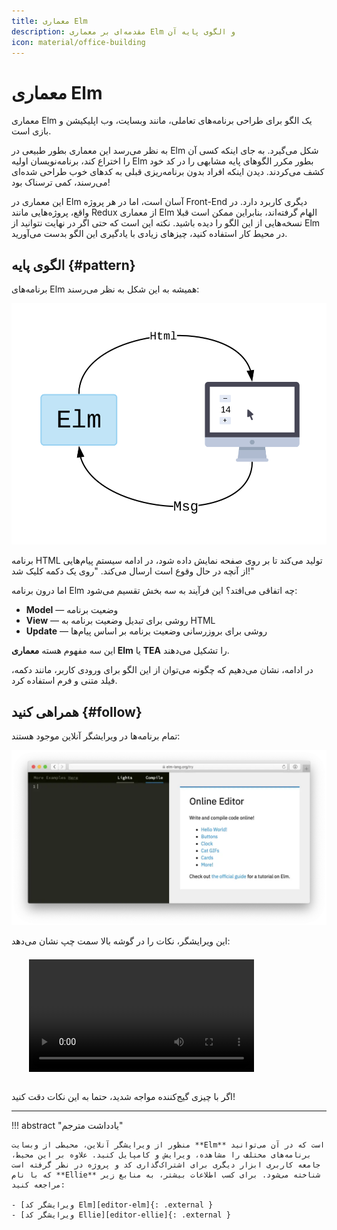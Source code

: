 ```yaml
---
title: معماری Elm
description: مقدمه‌ای بر معماری Elm و الگوی پایه آن
icon: material/office-building
---
```


# معماری Elm

معماری Elm یک الگو برای طراحی برنامه‌های تعاملی، مانند وبسایت، وب اپلیکیشن و بازی است.

به نظر می‌رسد این معماری بطور طبیعی در Elm شکل می‌گیرد. به جای اینکه کسی آن را اختراع کند، برنامه‌نویسان اولیه Elm بطور مکرر الگوهای پایه مشابهی را در کد خود کشف می‌کردند. دیدن اینکه افراد بدون برنامه‌ریزی قبلی به کدهای خوب طراحی شده‌ای می‌رسند، کمی ترسناک بود!

این معماری در Elm آسان است، اما در هر پروژه Front-End دیگری کاربرد دارد. در واقع، پروژه‌هایی مانند Redux از معماری Elm الهام گرفته‌اند، بنابراین ممکن است قبلا نسخه‌هایی از این الگو را دیده باشید. نکته این است که حتی اگر در نهایت نتوانید از Elm در محیط کار استفاده کنید، چیزهای زیادی با یادگیری این الگو بدست می‌آورید.

## الگوی پایه {#pattern}

برنامه‌های Elm همیشه به این شکل به نظر می‌رسند:

![نمودار معماری Elm](../assets/diagrams/buttons.svg)

برنامه HTML تولید می‌کند تا بر روی صفحه نمایش داده شود، در ادامه سیستم پیام‌هایی از آنچه در حال وقوع است ارسال می‌کند. "روی یک دکمه کلیک شد!"

اما درون برنامه Elm چه اتفاقی می‌افتد؟ این فرآیند به سه بخش تقسیم می‌شود:

- **Model** &mdash; وضعیت برنامه
- **View** &mdash; روشی برای تبدیل وضعیت برنامه به HTML
- **Update** &mdash; روشی برای بروزرسانی وضعیت برنامه بر اساس پیام‌ها

این سه مفهوم هسته **معماری Elm** یا **TEA** را تشکیل می‌دهند.

در ادامه، نشان می‌دهیم که چگونه می‌توان از این الگو برای ورودی کاربر، مانند دکمه، فیلد متنی و فرم استفاده کرد.

## همراهی کنید {#follow}

تمام برنامه‌ها در ویرایشگر آنلاین موجود هستند:

[![ویرایشگر آنلاین](../assets/images/try.webp)](https://elm-lang.org/try)

این ویرایشگر، نکات را در گوشه بالا سمت چپ نشان می‌دهد:

<video id="hints-video" width="360" height="180" autoplay loop style="margin: 0.55em 0 1em 2em;" onclick="var v = document.getElementById('hints-video'); v.paused ? (v.play(), v.style.opacity = 1) : (v.pause(), v.style.opacity = 0.5)">
  <source src="../assets/hints.mp4" type="video/mp4">
</video>

اگر با چیزی گیج‌کننده مواجه شدید، حتما به این نکات دقت کنید!

***

!!! abstract "یادداشت مترجم"

	منظور از ویرایشگر آنلاین، محیطی از وبسایت **Elm** است که در آن می‌توانید برنامه‌‌های مختلف را مشاهده، ویرایش و کامپایل کنید. علاوه بر این محیط، جامعه کاربری ابزار دیگری برای اشتراک‌گذاری کد و پروژه در نظر گرفته است که با نام **Ellie** شناخته می‌شود. برای کسب اطلاعات بیشتر، به منابع زیر مراجعه کنید:

	- [ویرایشگر کد Elm][editor-elm]{: .external }
	- [ویرایشگر کد Ellie][editor-ellie]{: .external }

[editor-elm]: https://elm-lang.org/try
[editor-ellie]: https://ellie-app.com